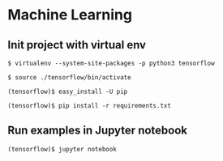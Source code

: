 # Machine Learning

## Init project with virtual env

```
$ virtualenv --system-site-packages -p python3 tensorflow

$ source ./tensorflow/bin/activate

(tensorflow)$ easy_install -U pip

(tensorflow)$ pip install -r requirements.txt
```

## Run examples in Jupyter notebook

```
(tensorflow)$ jupyter notebook
```
